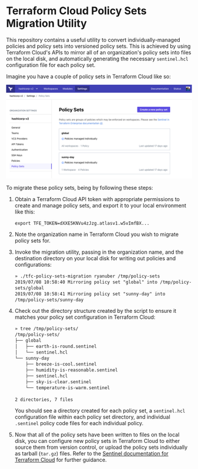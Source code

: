 Terraform Cloud Policy Sets Migration Utility
=============================================

This repository contains a useful utility to convert individually-managed
policies and policy sets into versioned policy sets. This is achieved by using
Terraform Cloud's APIs to mirror all of an organization's policy sets into
files on the local disk, and automatically generating the necessary
`sentinel.hcl` configuration file for each policy set.

Imagine you have a couple of policy sets in Terraform Cloud like so:

![policy-sets-index](assets/policy-sets-index.png)

To migrate these policy sets, being by following these steps:

1. Obtain a Terraform Cloud API token with appropriate permissions to create and
   manage policy sets, and export it to your local environment like this:
   ```
   export TFE_TOKEN=dXXE5KNVu4zJzg.atlasv1.w5vImfBX...
   ```
2. Note the organization name in Terraform Cloud you wish to migrate policy sets
   for.
3. Invoke the migration utility, passing in the organization name, and the
   destination directory on your local disk for writing out policies and
   configurations:
   ```
   » ./tfc-policy-sets-migration ryanuber /tmp/policy-sets
   2019/07/08 10:58:40 Mirroring policy set "global" into /tmp/policy-sets/global
   2019/07/08 10:58:41 Mirroring policy set "sunny-day" into /tmp/policy-sets/sunny-day
   ```
4. Check out the directory structure created by the script to ensure it matches
   your policy set configuration in Terraform Cloud:
   ```
   » tree /tmp/policy-sets/
   /tmp/policy-sets/
   ├── global
   │   ├── earth-is-round.sentinel
   │   └── sentinel.hcl
   └── sunny-day
       ├── breeze-is-cool.sentinel
       ├── humidity-is-reasonable.sentinel
       ├── sentinel.hcl
       ├── sky-is-clear.sentinel
       └── temperature-is-warm.sentinel

   2 directories, 7 files
   ```
   You should see a directory created for each policy set, a `sentinel.hcl`
   configuration file within each policy set directory, and individual
   `.sentinel` policy code files for each individual policy.

5. Now that all of the policy sets have been written to files on the local disk,
   you can configure new policy sets in Terraform Cloud to either source them
   from version control, or upload the policy sets individually as tarball
   (`tar.gz`) files. Refer to the [Sentinel documentation for Terraform
   Cloud][docs-link] for further guidance.

[docs-link]: http://terraform.io/docs/enterprise/sentinel/manage-policies.html#managing-policy-sets
